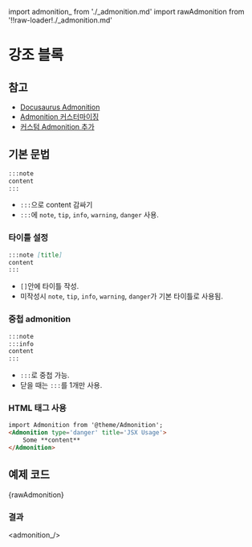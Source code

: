 import admonition_ from './_admonition.md'
import rawAdmonition from '!!raw-loader!./_admonition.md'

# 강조 블록
## 참고
* [Docusaurus Admonition](https://docusaurus.io/docs/markdown-features/admonitions)
* [Admonition 커스터마이징](https://docusaurus.io/docs/markdown-features/admonitions#customizing-admonitions)
* [커스텀 Admonition 추가](https://docusaurus.io/docs/markdown-features/admonitions#custom-admonition-type-components)
## 기본 문법
```md
:::note
content
:::
```
* `:::`으로 content 감싸기
* `:::`에 `note`, `tip`, `info`, `warning`, `danger` 사용.

### 타이틀 설정
```md
:::note [title]
content
:::
```
* `[]`안에 타이틀 작성.
* 미작성시 `note`, `tip`, `info`, `warning`, `danger`가 기본 타이틀로 사용됨.

### 중첩 admonition
```md
:::note
:::info
content
:::
```
* `:::`로 중첩 가능.
* 닫을 때는 `:::`를 1개만 사용.

### HTML 태그 사용
```html
import Admonition from '@theme/Admonition';
<Admonition type='danger' title='JSX Usage'>
    Some **content**
</Admonition>
```

## 예제 코드
<CodeBlock language='md'> {rawAdmonition} </CodeBlock>

### 결과
<admonition_/>
